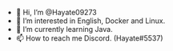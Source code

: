 - 👋 Hi, I’m @Hayate09273
- 👀 I’m interested in English, Docker and Linux.
- 🌱 I’m currently learning Java.
- 📫 How to reach me Discord. (Hayate#5537)

<!---
Hayate09273/Hayate09273 is a ✨ special ✨ repository because its `README.md` (this file) appears on your GitHub profile.
You can click the Preview link to take a look at your changes.
--->
